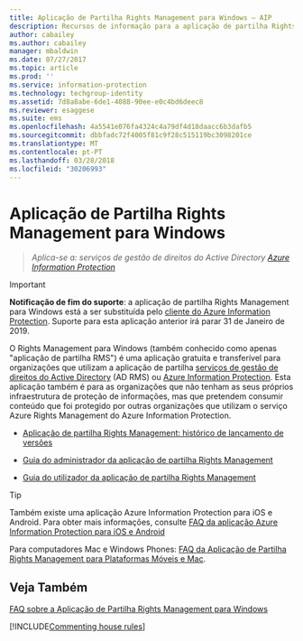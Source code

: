 ```yaml
---
title: Aplicação de Partilha Rights Management para Windows – AIP
description: Recursos de informação para a aplicação de partilha Rights Management para Windows. É uma aplicação gratuita e transferível para organizações que utilizam os Serviços de Gestão de Direitos do Active Directory (AD RMS) ou o Azure Information Protection e para as organizações que não têm a sua própria infraestrutura de proteção de informações, mas que pretendem consumir conteúdos protegidos por outras organizações que utilizam o Azure Information Protection.
author: cabailey
ms.author: cabailey
manager: mbaldwin
ms.date: 07/27/2017
ms.topic: article
ms.prod: ''
ms.service: information-protection
ms.technology: techgroup-identity
ms.assetid: 7d8a8abe-6de1-4088-90ee-e0c4bd6deec8
ms.reviewer: esaggese
ms.suite: ems
ms.openlocfilehash: 4a5541e076fa4324c4a79df4d18daacc6b3dafb5
ms.sourcegitcommit: dbbfadc72f4005f81c9f28c515119bc3098201ce
ms.translationtype: MT
ms.contentlocale: pt-PT
ms.lasthandoff: 03/28/2018
ms.locfileid: "30206993"
---
```

# <a name="rights-management-sharing-application-for-windows"></a>Aplicação de Partilha Rights Management para Windows

>*Aplica-se a: serviços de gestão de direitos do Active Directory [Azure Information Protection](https://azure.microsoft.com/pricing/details/information-protection)*

> [!IMPORTANT]
> **Notificação de fim do suporte**: a aplicação de partilha Rights Management para Windows está a ser substituída pelo [cliente do Azure Information Protection](aip-client.md). Suporte para esta aplicação anterior irá parar 31 de Janeiro de 2019. 


O Rights Management para Windows (também conhecido como apenas "aplicação de partilha RMS") é uma aplicação gratuita e transferível para organizações que utilizam a aplicação de partilha [serviços de gestão de direitos do Active Directory](https://technet.microsoft.com/library/cc772403.aspx) (AD RMS) ou [Azure Information Protection](../understand-explore/what-is-information-protection.md). Esta aplicação também é para as organizações que não tenham as seus próprios infraestrutura de proteção de informações, mas que pretendem consumir conteúdo que foi protegido por outras organizações que utilizam o serviço Azure Rights Management do Azure Information Protection.

-   [Aplicação de partilha Rights Management: histórico de lançamento de versões](sharing-app-version-release-history.md)

-   [Guia do administrador da aplicação de partilha Rights Management](sharing-app-admin-guide.md)

-   [Guia do utilizador da aplicação de partilha Rights Management](sharing-app-user-guide.md)

> [!TIP]
> Também existe uma aplicação Azure Information Protection para iOS e Android. Para obter mais informações, consulte [FAQ da aplicação Azure Information Protection para iOS e Android](mobile-app-faq.md )
> 
> Para computadores Mac e Windows Phones: [FAQ da Aplicação de Partilha Rights Management para Plataformas Móveis e Mac](http://technet.microsoft.com/dn451248).

## <a name="see-also"></a>Veja Também
[FAQ sobre a Aplicação de Partilha Rights Management para Windows](http://technet.microsoft.com/dn467883)

[!INCLUDE[Commenting house rules](../includes/houserules.md)]
